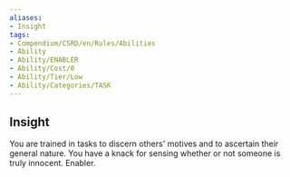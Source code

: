 ```yaml
---
aliases:
- Insight
tags:
- Compendium/CSRD/en/Rules/Abilities
- Ability
- Ability/ENABLER
- Ability/Cost/0
- Ability/Tier/Low
- Ability/Categories/TASK
---
```


  
## Insight  
You are trained in tasks to discern others' motives and to ascertain their general nature. You have a knack for sensing whether or not someone is truly innocent. Enabler. 